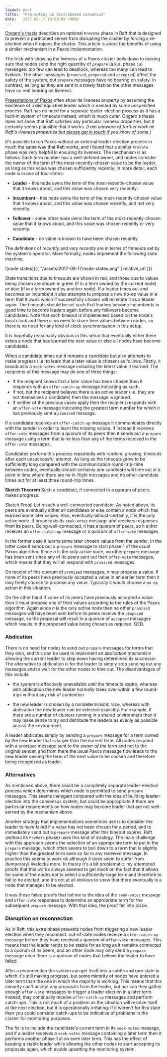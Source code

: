 ```yaml
---
layout: post
title:  "Pre-voting in distributed consensus"
date:   2017-08-17 19:09:09 +0000
---
```


[Ongaro's thesis](https://ramcloud.stanford.edu/~ongaro/thesis.pdf) describes
an optional `PreVote` phase in Raft that is designed to prevent a partitioned
server from disrupting the cluster by forcing a re-election when it rejoins the
cluster. This article is about the benefits of using a similar mechanism in a
Paxos implementation.

The trick with showing the liveness of a Paxos cluster boils down to making
sure that nodes send the right quantitiy of `prepare` (a.k.a. phase `1a`)
messages: too few can lead to deadlock, whereas too many can lead to livelock.
The other messages (`promised`, `proposed` and `accepted`) affect the safety of
the system, but `prepare` messages have no bearing on safety. In contrast, as
long as they are sent in a timely fashion the other messages have no real
bearing on liveness.

[Presentations of
Paxos](http://lamport.azurewebsites.net/pubs/lamport-paxos.pdf) often show its
liveness property by assuming the existence of a distinguished leader which is
elected by some unspecified process. Raft has no need for a separate
leader-election process as it has a built-in system of timeouts instead, which
is much cuter.  Ongaro's thesis does not show that Raft satisfies any
particular liveness properties, but it certainly seems plausible that it works.
_[I am unaware of further work on Raft's liveness properties but [please get in
touch](https://twitter.com/davecturner) if you know of some.]_

It's possible to run Paxos without an external leader-election process in much
the same way that Raft works, and I found that a similar `PreVote` phase was
very helpful in ensuring its liveness.  The mechanism is as follows. Each term
number has a well-defined owner, and nodes consider the owner of the term of
the most-recently-chosen value to be the leader, as long as this value was
chosen sufficiently recently. In more detail, each node is in one of four
states:

* **Leader** - this node owns the term of the most-recently-chosen value
that it knows about, and this value was chosen very recently.

* **Incumbent** - this node owns the term of the most-recently-chosen value
that it knows about, and this value was chosen recently, and not very recently.

* **Follower** - some other node owns the term of the most-recently-chosen
value that it knows about, and this value was chosen recently or very recently.

* **Candidate** - no value is known to have been chosen recently.

The definitions of _recently_ and _very recently_ are in terms of timeouts set
by the system's operator. More formally, nodes implement the following state
machine.

![node states]({{ "/assets/2017-08-17/node-states.png" | relative_url }})

State transitions due to timeouts are shown in red, and those due to values
being chosen are shown in green (if in a term owned by the current node) or
blue (if in a term owned by another node). If a leader times out and becomes an
incumbent it also attempts to propose a new no-op value in a term that it owns
which if successfully chosen will reinstate it as a leader again. The timeouts
should be set such that leaders become incumbents in good time to become
leaders again before any followers become candidates. Note that each timeout is
implemented based on the node's local clock and there is no need to share time
values between nodes, so there is no need for any kind of clock synchronisation
in this setup.

It is hopefully reasonably obvious in this setup that eventually either there
exists a node that has learned the next value or else all nodes have become
candidates.

When a candidate times out it remains a candidate but also attempts to make
progress (i.e. to learn that a later value is chosen) as follows. Firstly, it
broadcasts a `seek-votes` message including the latest value it learned. The
recipients of this message may do one of three things:

* If the recipient knows that a later value has been chosen then it responds
with an `offer-catch-up` message indicating as such.
* If not, but the recipient believes there is an active leader (i.e. they are
not themselves a candidate) then the message is ignored.
* If neither of the previous cases apply then the recipient responds with an
`offer-vote` message indicating the greatest term number for which it has
previously sent a `promised` message.

If a candidate receives an `offer-catch-up` message it communicates directly
with the sender in order to learn the missing values. If instead it receives
`offer-vote` messages from a quorum of its peers then it sends out a `prepare`
message using a term that is no less than any of the terms received in the
`offer-vote` messages.

Candidates perform this process repeatedly with random, growing, timeouts after
each unsuccessful attempt. As long as the timeouts grow to be sufficiently long
compared with the communication round-trip-time between nodes,
eventually-almost-certainly one candidate will time out at a point in time
where there are no in-flight messages and no other candidate times out for at
least three round-trip times.

**Sketch Theorem** Such a candidate, if connected to a quorum of peers, makes
progress.

_Sketch Proof._ Let _n_ such a well-connected candidate. As noted above, its
peers are eventually either all candidates or else contain a node which has
learned some later values. Also, eventually-almost-certainly, it is the only
active node. It broadcasts its `seek-votes` message and receives responses from
its peers. Being well-connected, it has a quorum of peers, so it either
receives an `offer-catch-up` message or a quorum of `offer-vote` messages.

In the former case it learns some later chosen values from the sender. In the
latter case it sends out a `prepare` message to start phase 1 of the usual
Paxos algorithm. Since _n_ is the only active node, no other `prepare` message
has been sent since any of its peers sent out their `offer-vote` messages,
which means that they will all respond with `promised` messages.

On receipt of this quorum of `promised` messages, _n_ may propose a value. If
none of its peers have previously accepted a value in an earlier term then it
may freely choose to propose any value. Typically it would choose a `no-op`
action in this situation.

On the other hand if some of its peers have previously accepted a value then it
must propose one of their values according to the rules of the Paxos algorithm.
Again since _n_ is the only active node then no other `promised` messages will
have been sent before its peers receive the `proposed` message, so the proposal
will result in a quorum of `accepted` messages which results in the proposed
value being chosen as required. QED.

### Abdication

There is no need for nodes to send out `prepare` messages for terms that they
own, and this can be used to implement an _abdication_ mechanism allowing the
current leader to step down having determined its successor. The alternative to
abdication is for the leader to simply stop sending out any messages and to
wait for the other nodes to time out. The disadvantages of this include

* the system is effectively unavailable until the timeouts expire, whereas with
abdication the new leader normally takes over within a few round-trips without
any risk of contention

* the new leader is chosen by a nondeterministic race, whereas with abdication
the new leader can be selected explicitly. For example, if there are a number
of clusters running in a shared environment then it may make sense to try and
distribute the leaders as evenly as possible across the environment.

A leader abdicates simply by sending a `prepare` message for a term owned by
the new leader that is larger than the current term. All nodes respond with a
`promised` message sent _to the owner of the term_ and not to the original
sender, and from there the usual Paxos message flow leads to the new leader
owning the term of the next value to be chosen and therefore being recognised
as leader.

### Alternatives

As mentioned above, there could be a completely separate leader-election
process which determines which node is permitted to send `prepare` messages.
This seems inelegant compared with the idea of building leader-election into
the consensus system, but could be appropriate if there are particular
requirements on how nodes may become leader that are not well-served by the
mechanism above.

Another strategy that implementations sometimes use is to consider the leader
to have failed if a value has not been chosen for a period, and to immediately
send out a `prepare` message after this timeout expires. Raft (without its
`PreVote` phase) uses this kind of strategy.  The main challenge with this
approach seems the selection of an appropriate term to put in the `prepare`
message, which often seems to boil down to a term that is slightly higher than
the greatest term seen so far in any received message. In practice this seems
to work ok although it does seem to suffer from (temporary) livelocks more. In
theory it's a bit problematic: my attempted proofs that this works always
seemed to get stuck on the fact that it allows for some of the nodes not to
select a sufficiently-large term and therefore to fail to be elected, and it's
not at all obvious to show that there eventually is a node that manages to be
elected.

It was these failed proofs that led me to the idea of the `seek-votes` message
and `offer-vote` responses to determine an appropriate term for the subsequent
`prepare` message.  With that idea, the proof fell into place.

### Disruption on reconnection

As in Raft, this extra phase prevents nodes from triggering a new leader
election when they reconnect: out-of-date nodes receive a `offer-catch-up`
message before they have received a quorum of `offer-vote` messages. This means
that the leader tends to be stable for as long as it remains connected to a
quorum of its peers, and an other node may only send a `prepare` message once
there is a quorum of nodes that believe the leader to have failed.

After a reconnection the system can get itself into a subtle and rare state in
which it's still making progress, but some minority of nodes have entered a
later term than the one in which the majority is working. This means that this
minority can't accept any proposals from the leader, but nor can they gather
enough `offer-vote` messages to trigger a leader election in a later term.
Instead, they continually receive `offer-catch-up` messages and perform
catch-ups. This is not much of a problem as the situation will resolve itself
at the next election, but it is operationally irritating: if it weren't for
this state then you could consider catch-ups to be indicative of problems in
the cluster for monitoring purposes.

The fix is to include the candidate's current term in its `seek-votes` message,
and if a leader receives a `seek-votes` message containing a later term then it
performs another phase 1 at an even later term. This has the effect of keeping
a stable leader while allowing the other nodes to start accepting its proposals
again, which avoids upsetting the monitoring system.

